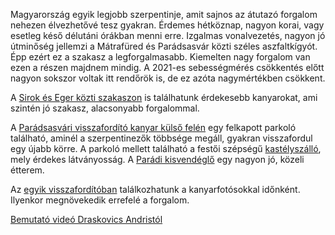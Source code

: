 Magyarország egyik legjobb szerpentinje, amit sajnos az átutazó forgalom nehezen élvezhetővé tesz gyakran. Érdemes hétköznap, nagyon korai, vagy esetleg késő délutáni órákban menni erre. Izgalmas vonalvezetés, nagyon jó útminőség jellemzi a Mátrafüred és Parádsasvár közti széles aszfaltkígyót. Épp ezért ez a szakasz a legforgalmasabb. Kiemelten nagy forgalom van ezen a részen majdnem mindig. A 2021-es sebességmérés csökkentés előtt nagyon sokszor voltak itt rendőrök is, de ez azóta nagymértékben csökkent.

A [Sirok és Eger közti szakaszon](#24Sirok) is találhatunk érdekesebb kanyarokat, ami szintén jó szakasz, alacsonyabb forgalommal.

A [Parádsasvári visszafordító kanyar külső felén](#geo:Par%C3%A1dsasv%C3%A1ri%20parkol%C3%B3@47.913233,19.987632/?b=Felkapott%20parkol%C3%B3t%20tal%C3%A1lunk%20itt,%20%C3%A9tteremmel,%20%C3%A1rusokkal.) egy felkapott parkoló található, aminél a szerpentinezők többsége megáll, gyakran visszafordul egy újabb körre. A parkoló mellett található a festői szépségű [kastélyszálló](#geo:Kast%C3%A9lyhotel%20Sasv%C3%A1r@47.912035,19.984995/?b=A%20kast%C3%A9lysz%C3%A1ll%C3%B3%20honlapja:%20%3Chttp://www.khs.hu/%3E.), mely érdekes látványosság. A [Parádi kisvendéglő](#geo:Par%C3%A1di%20kisvend%C3%A9gl%C5%91@47.923028,20.037496/?b=Sz%C3%A9p%20kis%20vend%C3%A9gl%C5%91%20finom%20%C3%A9telekkel,%20kiad%C3%B3s%20%C3%A9teladagokkal.%20Az%20%C3%A1raz%C3%A1sa%20sajnos%20nem%20a%20legolcs%C3%B3bb,%20de%20nem%20is%20tragikus.%0A%0AAz%20%C3%A9tterem%20honlapja:%20%3Chttps://paradikisvendeglo.hu/%3E) egy nagyon jó, közeli étterem.

Az [egyik visszafordítóban](#geo:Kanyarfot%C3%B3s%20Pont@47.897526,19.976901/?b=Ide%20id%C5%91nk%C3%A9nt%20kitelep%C3%BCl%20a%20%5BKanyarfot%C3%B3%5D%28https://kanyarfoto.com/hu%29,%20akik%20k%C3%A9pet%20k%C3%A9sz%C3%ADthetnek%20a%20kanyarg%C3%A1sodr%C3%B3l.) találkozhatunk a kanyarfotósokkal időnként. Ilyenkor megnövekedik errefelé a forgalom.

[Bemutató videó Draskovics Andristól](https://youtu.be/EZHj94m7IBw?t=334)
